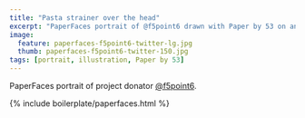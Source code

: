 ```yaml
---
title: "Pasta strainer over the head"
excerpt: "PaperFaces portrait of @f5point6 drawn with Paper by 53 on an iPad."
image: 
  feature: paperfaces-f5point6-twitter-lg.jpg
  thumb: paperfaces-f5point6-twitter-150.jpg
tags: [portrait, illustration, Paper by 53]
---
```


PaperFaces portrait of project donator [@f5point6](http://twitter.com/f5point6).

{% include boilerplate/paperfaces.html %}